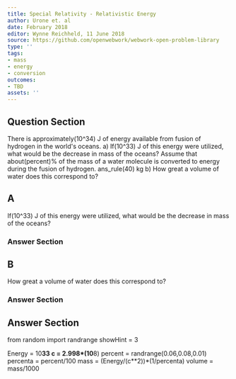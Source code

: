 ```yaml
---
title: Special Relativity - Relativistic Energy
author: Urone et. al
date: February 2018
editor: Wynne Reichheld, 11 June 2018
source: https://github.com/openwebwork/webwork-open-problem-library
type: ''
tags:
- mass
- energy
- conversion
outcomes:
- TBD
assets: ''
---
```


## Question Section 

There is approximately(10^34) J of energy available from fusion of hydrogen in the
world's oceans. 
a) If(10^33) J of this energy were utilized, what would be the decrease in mass of the oceans? 
Assume that about(percent)% of the mass of a water molecule is converted to energy during the fusion of hydrogen. 
ans_rule(40) kg
b) How great a volume of water does this correspond to?

## A
If(10^33) J of this energy were utilized, what would be the decrease in mass of the oceans? 
### Answer Section
## B
How great a volume of water does this correspond to?
### Answer Section


## Answer Section

from random import randrange
showHint = 3

Energy = 10**33
c = 2.998*(10**8)
percent = randrange(0.06,0.08,0.01)
percenta = percent/100
mass = (Energy/(c**2))*(1/percenta)
volume = mass/1000